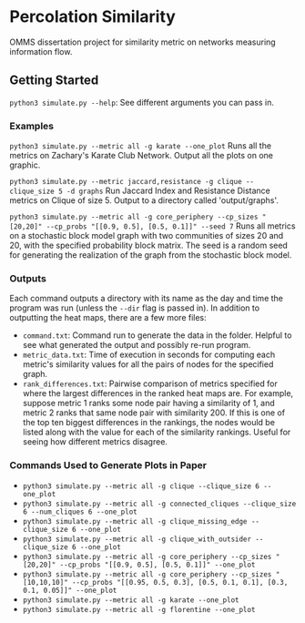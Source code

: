 # Percolation Similarity

OMMS dissertation project for similarity metric on networks measuring information flow.

## Getting Started

`python3 simulate.py --help`: See different arguments you can pass in.

### Examples

`python3 simulate.py --metric all -g karate --one_plot`
Runs all the metrics on Zachary's Karate Club Network. Output all the plots on one graphic. 

`python3 simulate.py --metric jaccard,resistance -g clique --clique_size 5 -d graphs`
Run Jaccard Index and Resistance Distance metrics on Clique of size 5. Output to a directory called 'output/graphs'.

`python3 simulate.py --metric all -g core_periphery --cp_sizes "[20,20]" --cp_probs "[[0.9, 0.5], [0.5, 0.1]]" --seed 7`
Runs all metrics on a stochastic block model graph with two communities of sizes 20 and 20, with the specified probability block matrix. The seed is a random seed for generating the realization of the graph from the stochastic block model. 


### Outputs

Each command outputs a directory with its name as the day and time the program was run (unless the `--dir` flag is passed in). In addition to outputting the heat maps, there are a few more files:
- `command.txt`: Command run to generate the data in the folder. Helpful to see what generated the output and possibly re-run program.
- `metric_data.txt`: Time of execution in seconds for computing each metric's similarity values for all the pairs of nodes for the specified graph.
- `rank_differences.txt`: Pairwise comparison of metrics specified for where the largest differences in the ranked heat maps are. For example, suppose metric 1 ranks some node pair having a similarity of 1, and metric 2 ranks that same node pair with similarity 200. If this is one of the top ten biggest differences in the rankings, the nodes would be listed along with the value for each of the similarity rankings. Useful for seeing how different metrics disagree.

### Commands Used to Generate Plots in Paper

- `python3 simulate.py --metric all -g clique --clique_size 6 --one_plot`
- `python3 simulate.py --metric all -g connected_cliques --clique_size 6 --num_cliques 6 --one_plot`
- `python3 simulate.py --metric all -g clique_missing_edge --clique_size 6 --one_plot`
- `python3 simulate.py --metric all -g clique_with_outsider --clique_size 6 --one_plot`
- `python3 simulate.py --metric all -g core_periphery --cp_sizes "[20,20]" --cp_probs "[[0.9, 0.5], [0.5, 0.1]]" --one_plot`
- `python3 simulate.py --metric all -g core_periphery --cp_sizes "[10,10,10]" --cp_probs "[[0.95, 0.5, 0.3], [0.5, 0.1, 0.1], [0.3, 0.1, 0.05]]" --one_plot`
- `python3 simulate.py --metric all -g karate --one_plot`
- `python3 simulate.py --metric all -g florentine --one_plot`


